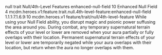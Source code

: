 <ability>
  <metadata>
    <class>null</class>
    <feature_type>trait</feature_type>
    <file_dpath>Null/4th-Level Features</file_dpath>
    <item_id>enhanced-null-field</item_id>
    <item_index>10</item_index>
    <item_name>Enhanced Null Field</item_name>
    <level>4</level>
    <scc>mcdm.heroes.v1:feature.trait.null.4th-level-feature:enhanced-null-field</scc>
    <scdc>1.1.1:7.1.6.9:10</scdc>
    <source>mcdm.heroes.v1</source>
    <type>feature/trait/null/4th-level-feature</type>
  </metadata>
  <effects>
    <effect type="mundane">While using your Null Field ability, you disrupt magic and psionic power suffusing the area around you. During combat, any temporary supernatural terrain effects of your level or lower are removed when your aura partially or fully overlaps with their location. Permanent supernatural terrain effects of your level or lower are temporarily negated while your aura overlaps with their location, but return when the aura no longer overlaps with them.</effect>
  </effects>
</ability>

